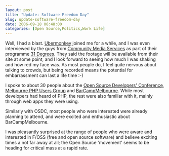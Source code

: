 ```yaml
---
layout: post
title: "Update: Software Freedom Day"
Slug: update-software-freedom-day
date: 2006-09-18 06:48:00
categories: [Open Source,Politics,Work Life]
---
```

Well, I had a blast. [Ubermonkey](http://ubermonkey.wordpress.com/) joined me for a while, and I was even interviewed by the guys from [Community Media Services](http://home.vicnet.net.au/~cmsnet/) as part of their programme [31 Degrees](http://home.vicnet.net.au/~cmsnet/p_31_degrees.html). They said the footage will be available from their site at some point, and I look forward to seeing how much I was shaking and how red my face was. As most people do, I feel quite nervous about talking to crowds, but being recorded means the potential for embarrassment can last a life time :-)

I spoke to about 30 people about the [Open Source Developers' Conference](http://osdc.com.au/), [Melbourne PHP Users Group](http://phpmelb.org/) and [BarCampMelbourne](http://barcampmelbourne.org/). While most developers had heard of PHP, the rest were also familiar with it, mainly through web apps they were using.

Similarly with OSDC, most people who were interested were already planning to attend, and were excited and enthusiastic about BarCampMelbourne.

I was pleasantly surprised at the range of people who were aware and interested in F/OSS (free and open source software) and believe exciting times a not far away at all; the Open Source 'movement' seems to be heading for critical mass at a rapid rate.
